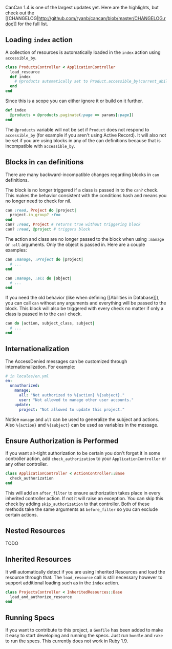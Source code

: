 CanCan 1.4 is one of the largest updates yet. Here are the highlights, but check out the [[CHANGELOG|http://github.com/ryanb/cancan/blob/master/CHANGELOG.rdoc]] for the full list.

## Loading `index` action

A collection of resources is automatically loaded in the `index` action using `accessible_by`.

```ruby
class ProductsController < ApplicationController
  load_resource
  def index
    # @products automatically set to Product.accessible_by(current_ability)
  end
end
```

Since this is a scope you can either ignore it or build on it further.

```ruby
def index
  @products = @products.paginate(:page => params[:page])
end
```

The `@products` variable will not be set if `Product` does not respond to `accessible_by` (for example if you aren't using Active Record). It will also not be set if you are using blocks in any of the can definitions because that is incompatible with `accessible_by`.


## Blocks in `can` definitions

There are many backward-incompatible changes regarding blocks in `can` definitions.

The block is no longer triggered if a class is passed in to the `can?` check. This makes the behavior consistent with the conditions hash and means you no longer need to check for nil.

```ruby
can :read, Project do |project|
  project.in_group? :foo
end
can? :read, Project # returns true without triggering block
can? :read, @project # triggers block
```

The action and class are no longer passed to the block when using `:manage` or `:all` arguments. Only the object is passed in. Here are a couple examples:

```ruby
can :manage, :Project do |project|
  # ...
end

can :manage, :all do |object|
  # ...
end
```

If you need the old behavior (like when defining [[Abilities in Database]]), you can call `can` without any arguments and everything will be passed to the block. This block will also be triggered with every check no matter if only a class is passed in to the `can?` check.

```ruby
can do |action, subject_class, subject|
  # ...
end
```


## Internationalization

The AccessDenied messages can be customized through internationalization. For example:

```yaml
# in locales/en.yml
en:
  unauthorized:
    manage:
      all: "Not authorized to %{action} %{subject}."
      user: "Not allowed to manage other user accounts."
    update:
      project: "Not allowed to update this project."
```

Notice `manage` and `all` can be used to generalize the subject and actions. Also `%{action}` and `%{subject}` can be used as variables in the message.


## Ensure Authorization is Performed

If you want air-tight authorization to be certain you don't forget it in some controller action, add `check_authorization` to your `ApplicationController` or any other controller.

```ruby
class ApplicationController < ActionController::Base
  check_authorization
end
```

This will add an `after_filter` to ensure authorization takes place in every inherited controller action. If not it will raise an exception. You can skip this check by adding `skip_authorization` to that controller. Both of these methods take the same arguments as `before_filter` so you can exclude certain actions.


## Nested Resources

TODO


## Inherited Resources

It will automatically detect if you are using Inherited Resources and load the resource through that. The `load_resource` call is still necessary however to support additional loading such as in the `index` action.

```ruby
class ProjectsController < InheritedResources::Base
  load_and_authorize_resource
end
```

## Running Specs

If you want to contribute to this project, a `Gemfile` has been added to make it easy to start developing and running the specs. Just run `bundle` and `rake` to run the specs. This currently does not work in Ruby 1.9.


